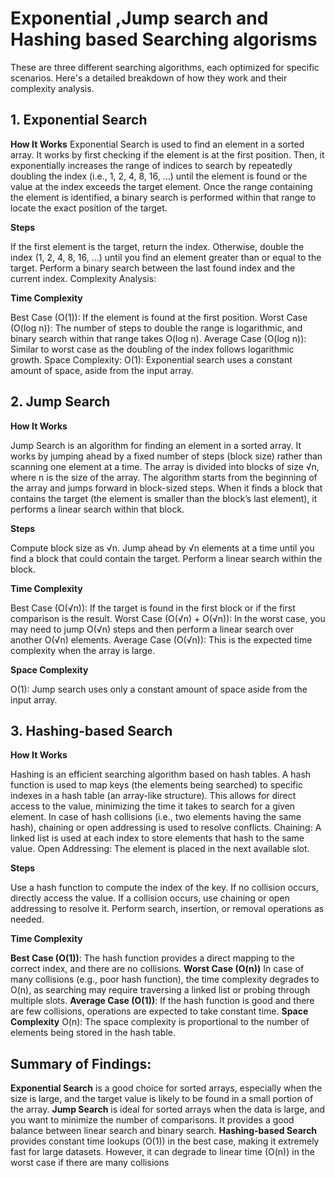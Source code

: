# Exponential ,Jump search and Hashing based Searching algorisms

These are three different searching algorithms, each optimized for specific scenarios. Here's a detailed breakdown of how they work and their complexity analysis.

## 1. Exponential Search


**How It Works**
Exponential Search is used to find an element in a sorted array.
It works by first checking if the element is at the first position. Then, it exponentially increases the range of indices to search by repeatedly doubling the index (i.e., 1, 2, 4, 8, 16, ...) until the element is found or the value at the index exceeds the target element.
Once the range containing the element is identified, a binary search is performed within that range to locate the exact position of the target.

**Steps**

If the first element is the target, return the index.
Otherwise, double the index (1, 2, 4, 8, 16, ...) until you find an element greater than or equal to the target.
Perform a binary search between the last found index and the current index.
Complexity Analysis:

**Time Complexity**

Best Case (O(1)): If the element is found at the first position.
Worst Case (O(log n)): The number of steps to double the range is logarithmic, and binary search within that range takes O(log n).
Average Case (O(log n)): Similar to worst case as the doubling of the index follows logarithmic growth.
Space Complexity:
O(1): Exponential search uses a constant amount of space, aside from the input array.

## 2. Jump Search

**How It Works**

Jump Search is an algorithm for finding an element in a sorted array. It works by jumping ahead by a fixed number of steps (block size) rather than scanning one element at a time.
The array is divided into blocks of size √n, where n is the size of the array.
The algorithm starts from the beginning of the array and jumps forward in block-sized steps. When it finds a block that contains the target (the element is smaller than the block’s last element), it performs a linear search within that block.

**Steps**

Compute block size as √n.
Jump ahead by √n elements at a time until you find a block that could contain the target.
Perform a linear search within the block.

**Time Complexity**

Best Case (O(√n)): If the target is found in the first block or if the first comparison is the result.
Worst Case (O(√n) + O(√n)): In the worst case, you may need to jump O(√n) steps and then perform a linear search over another O(√n) elements.
Average Case (O(√n)): This is the expected time complexity when the array is large.

**Space Complexity**

O(1): Jump search uses only a constant amount of space aside from the input array.

## 3. Hashing-based Search

**How It Works**

Hashing is an efficient searching algorithm based on hash tables.
A hash function is used to map keys (the elements being searched) to specific indexes in a hash table (an array-like structure). This allows for direct access to the value, minimizing the time it takes to search for a given element.
In case of hash collisions (i.e., two elements having the same hash), chaining or open addressing is used to resolve conflicts.
    Chaining: A linked list is used at each index to store elements that hash to the same value.
    Open Addressing: The element is placed in the next available slot.

**Steps**

Use a hash function to compute the index of the key.
If no collision occurs, directly access the value.
If a collision occurs, use chaining or open addressing to resolve it.
Perform search, insertion, or removal operations as needed.


**Time Complexity**

**Best Case (O(1))**: The hash function provides a direct mapping to the correct index, and there are no collisions.
**Worst Case (O(n))** In case of many collisions (e.g., poor hash function), the time complexity degrades to O(n), as searching may require traversing a linked list or probing through multiple slots.
**Average Case (O(1))**: If the hash function is good and there are few collisions, operations are expected to take constant time.
**Space Complexity**
O(n): The space complexity is proportional to the number of elements being stored in the hash table.


## Summary of Findings:

**Exponential Search** is a good choice for sorted arrays, especially when the size is large, and the target value is likely to be found in a small portion of the array.
**Jump Search** is ideal for sorted arrays when the data is large, and you want to minimize the number of comparisons. It provides a good balance between linear search and binary search.
**Hashing-based Search** provides constant time lookups (O(1)) in the best case, making it extremely fast for large datasets. However, it can degrade to linear time (O(n)) in the worst case if there are many collisions

